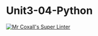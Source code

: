 # Unit3-04-Python
[![Mr Coxall's Super Linter](https://github.com/ICS3U-Programming-TamerZ/Unit3-04-Python/workflows/Mr%20Coxall's%20Super%20Linter/badge.svg)](https://github.com/ICS3U-Programming-TamerZ/Unit3-04-Python/actions/)
